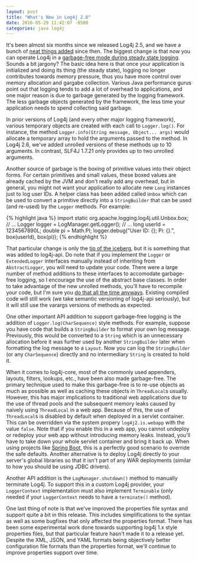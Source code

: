 ```yaml
---
layout: post
title: "What's New in Log4j 2.6"
date: 2016-05-29 11:42:07 -0500
categories: java log4j
---
```

It's been almost six months since we released Log4j 2.5, and we have a bunch of
[neat things added][cl] since then. The biggest change is that now you can operate
Log4j in a [garbage-free mode during steady state logging][gcfree]. Sounds a bit
jargony? The basic idea here is that once your application is initialized and
doing its thing (the steady state), logging no longer contributes towards memory
pressure, thus you have more control over memory allocation and gargabe collection.
Various Java performance gurus point out that logging tends to add a lot of
overhead to applications, and one major reason is due to garbage generated by
the logging framework. The less garbage objects generated by the framework, the
less time your application needs to spend collecting said garbage.

In prior versions of Log4j (and every other major logging framework), various
temporary objects are created with each call to `Logger.log()`. For instance,
the method `Logger.info(String message, Object... args)` would allocate a
temporary array to hold the arguments passed to the method. In Log4j 2.6, we've
added unrolled versions of these methods up to 10 arguments. In contrast,
SLF4J 1.7.21 only provides up to two unrolled arguments.

Another source of garbage is the boxing of primitive values into their object
forms. For certain primitives and small values, these boxed values are already
cached by the JVM and don't really add any overhead, but in general, you might
not want your application to allocate new `Long` instances just to log user IDs.
A helper class has been added called `Unbox` which can be used to convert a
primitive directly into a `StringBuilder` that can be used (and re-used) by the
`Logger` methods. For example:

{% highlight java %}
import static org.apache.logging.log4j.util.Unbox.box;
// ...
Logger logger = LogManager.getLogger();
// ...
long userId = 1234567890L;
double pi = Math.PI;
logger.debug("User ID: {}; Pi: {}.", box(userId), box(pi));
{% endhighlight %}

That particular change is only the [tip of the iceberg][perf], but it is something
that was added to log4j-api. Do note that if you implement the `Logger` or
`ExtendedLogger` interfaces manually instead of inheriting from `AbstractLogger`,
you will need to update your code. There were a large number of method additions
to these interfaces to accomodate garbage-free logging, so I encourage the use
of the abstract base classes. In order to take advantage of the new unrolled
methods, you'll have to recompile your code, but I'm sure you [do that all the
time anyways][cd]. Existing compiled code will still work (we take semantic
versioning of log4j-api seriously), but it will still use the varargs versions
of methods as expected.

One other important API addition to support garbage-free logging is the addition
of `Logger.log(CharSequence)` style methods. For example, suppose you have code
that builds a `StringBuilder` to format your own log message. Previously, this
would be converted to a `String` which is an unnecessary allocation before it was
further used by another `StringBuilder` later when formatting the log message to
a `Layout`. Now you can log the `StringBuilder` (or any `CharSequence`) directly
and no intermediary `String` is created to hold it.

When it comes to log4j-core, most of the commonly used appenders, layouts,
filters, lookups, etc., have been also made garbage-free. The primary technique
used to make this garbage-free is to re-use objects as much as possible as well
as caching these objects in `ThreadLocal`s usually. However, this has major
implications to traditional web applications due to the use of thread pools and
the subsequent memory leaks caused by naively using `ThreadLocal` in a web app.
Because of this, the use of `ThreadLocal`s is disabled by default when deployed
in a servlet container. This can be overridden via the system propery
`log4j2.is.webapp` with the value `false`. Note that if you enable this in a web
app, you cannot undeploy or redeploy your web app without introducing memory
leaks. Instead, you'll have to take down your whole servlet container and bring
it back up. When using projects like [Spring Boot][sb], this is a perfectly good
scenario to override the safe defaults. Another alternative is to deploy Log4j
directly to your server's global libraries so that it isn't part of any WAR
deployments (similar to how you should be using JDBC drivers).

Another API addition is the `LogManager.shutdown()` method to manually
terminate Log4j. To support this in a custom Log4j provider, your `LoggerContext`
implementation must also implement `Terminable` (only needed if your
`LoggerContext` needs to have a `terminate()` method).

One last thing of note is that we've improved the properties file syntax and
support quite a bit in this release. This includes simplifications to the syntax
as well as some bugfixes that only affected the properties format. There has been
some experimental work done towards supporting log4j 1.x style properties files,
but that particular feature hasn't made it to a release yet. Despite the XML,
JSON, and YAML formats being objectively better configuration file formats than
the properties format, we'll continue to improve properties support over time.

[gcfree]: https://issues.apache.org/jira/browse/LOG4J2-1270
[cd]: http://martinfowler.com/bliki/ContinuousDelivery.html
[cl]: https://logging.apache.org/log4j/2.x/changes-report.html#a2.6
[perf]: https://logging.apache.org/log4j/2.x/performance.html
[sb]: http://projects.spring.io/spring-boot/

